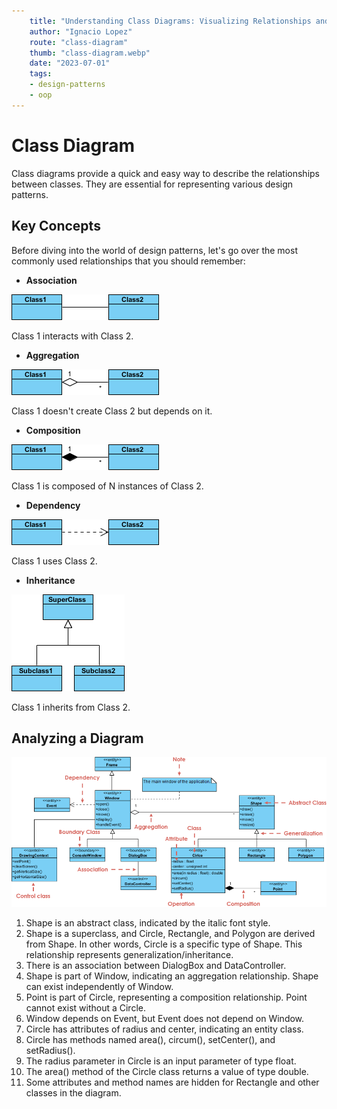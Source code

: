 ```yaml
---
    title: "Understanding Class Diagrams: Visualizing Relationships and Structure in Object-Oriented Systems"
    author: "Ignacio Lopez"
    route: "class-diagram"
    thumb: "class-diagram.webp"
    date: "2023-07-01"
    tags:
    - design-patterns
    - oop
---
```


# Class Diagram

Class diagrams provide a quick and easy way to describe the relationships between classes. They are essential for representing various design patterns.

## Key Concepts

Before diving into the world of design patterns, let's go over the most commonly used relationships that you should remember:

-   **Association**

![](./images/asossiation.png)

Class 1 interacts with Class 2.

-   **Aggregation**

![](./images/aggregation.png)

Class 1 doesn't create Class 2 but depends on it.

-   **Composition**

![](./images/composition.png)

Class 1 is composed of N instances of Class 2.

-   **Dependency**

![](./images/dependency.png)

Class 1 uses Class 2.

-   **Inheritance**
  
![](./images/inheritance.png)

Class 1 inherits from Class 2.



## Analyzing a Diagram

![](./images/class-diagram.png)

1.  Shape is an abstract class, indicated by the italic font style.
2.  Shape is a superclass, and Circle, Rectangle, and Polygon are derived from Shape. In other words, Circle is a specific type of Shape. This relationship represents generalization/inheritance.
3.  There is an association between DialogBox and DataController.
4.  Shape is part of Window, indicating an aggregation relationship. Shape can exist independently of Window.
5.  Point is part of Circle, representing a composition relationship. Point cannot exist without a Circle.
6.  Window depends on Event, but Event does not depend on Window.
7.  Circle has attributes of radius and center, indicating an entity class.
8.  Circle has methods named area(), circum(), setCenter(), and setRadius().
9.  The radius parameter in Circle is an input parameter of type float.
10.  The area() method of the Circle class returns a value of type double.
11.  Some attributes and method names are hidden for Rectangle and other classes in the diagram.